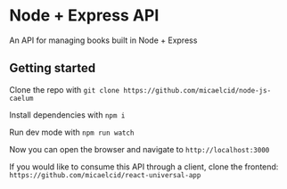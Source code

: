 
# Node + Express API
An API for managing books built in Node + Express

## Getting started

Clone the repo with
```git clone https://github.com/micaelcid/node-js-caelum```

Install dependencies with
```npm i```

Run dev mode with
```npm run watch```

Now you can open the browser and navigate to `http://localhost:3000`

If you would like to consume this API through a client, clone the frontend: ```https://github.com/micaelcid/react-universal-app```

